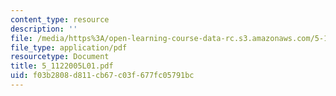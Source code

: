 ```yaml
---
content_type: resource
description: ''
file: /media/https%3A/open-learning-course-data-rc.s3.amazonaws.com/5-112-principles-of-chemical-science-fall-2005/f03b2808d811cb67c03f677fc05791bc_5_1122005L01.pdf
file_type: application/pdf
resourcetype: Document
title: 5_1122005L01.pdf
uid: f03b2808-d811-cb67-c03f-677fc05791bc
---
```


